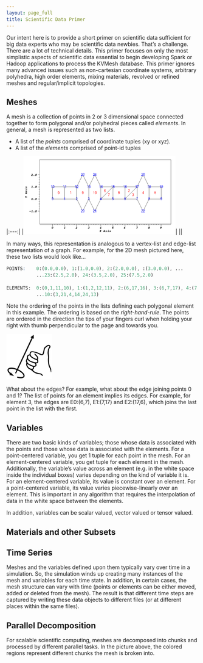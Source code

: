 ```yaml
---
layout: page_full
title: Scientific Data Primer
---
```

Our intent here is to provide a short primer on scientific data sufficient for
big data experts who may be scientific data newbies. That’s a challenge. There are
a lot of technical details. This primer focuses on only the most simplistic
aspects of scientific data essential to begin developing Spark or Hadoop applications
to process the KVMesh database. This primer ignores many advanced issues such as
non-cartesian coordinate systems, arbitrary polyhedra, high order elements, mixing
materials, revolved or refined meshes and regular/implicit topologies.

## Meshes
A mesh is a collection of points in 2 or 3 dimensional space connected together to form
polygonal and/or polyhedral pieces called _elements_. In general, a mesh is represented
as two lists.

* A list of the _points_ comprised of coordinate tuples (xy or xyz).
* A list of the _elements_ comprised of point-id tuples

|:---:|
|[<img src="/img/mesh_nodes_elems.png" width="400">](/img/mesh_nodes_elems.png)|
||

In many ways, this representation is analogous to a vertex-list and edge-list representation
of a graph. For example, for the 2D mesh pictured here, these two lists would look like…

``` scss
POINTS:    0:(0.0,0.0), 1:(1.0,0.0), 2:(2.0,0.0), :(3.0,0.0), ...
           ...23:(2.5,2.0), 24:(3.5,2.0), 25:(7.5,2.0)

ELEMENTS:  0:(0,1,11,10), 1:(1,2,12,11), 2:(6,17,16), 3:(6,7,17), 4:(7,22,8,18,25,17), ...
           ...10:(3,21,4,14,24,13)
``` 
Note the ordering of the points in the lists defining each polygonal element in this example.
The ordering is based on the _right-hand-rule_. The points are ordered in the direction the
tips of your fingers curl when holding your right with thumb perpendicular to the page and towards you.

![foo](/img/right_hand_rule.png)

What about the edges? For example, what about the edge joining points 0 and 1? The list of points
for an element implies its edges. For example, for element 3, the edges are E0:(6,7), E1:(7,17)
and E2:(17,6), which joins the last point in the list with the first.

## Variables
There are two basic kinds of variables; those whose data is associated with the points and those whose
data is associated with the elements. For a point-centered variable, you get 1 tuple for each point in
the mesh. For an element-centered variable, you get tuple for each element in the mesh. Additionally,
the variable’s value across an element (e.g. in the white space inside the individual boxes) varies
depending on the kind of variable it is. For an element-centered variable, its value is constant over
an element. For a point-centered variable, its value varies piecewise-linearly over an element. This is
important in any algorithm that requires the interpolation of data in the white space between the elements.
 
In addition, variables can be scalar valued, vector valued or tensor valued.
 
## Materials and other Subsets
 
## Time Series
Meshes and the variables defined upon them typically vary over time in a simulation. So, the simulation
winds up creating many instances of the mesh and variables for each time state. In addition, in certain
cases, the mesh structure can vary with time (points or elements can be either moved, added or deleted
from the mesh). The result is that different time steps are captured by writing these data objects to
different files (or at different places within the same files).
 
## Parallel Decomposition
For scalable scientific computing, meshes are decomposed into chunks and processed by different parallel
tasks. In the picture above, the colored regions represent different chunks the mesh is broken into.
